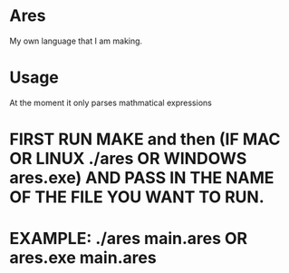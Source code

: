 # Ares
My own language that I am making.
# Usage
At the moment it only parses mathmatical expressions
# FIRST RUN MAKE and then (IF MAC OR LINUX ./ares OR WINDOWS ares.exe) AND PASS IN THE NAME OF THE FILE YOU WANT TO RUN.
# EXAMPLE: ./ares main.ares OR ares.exe main.ares

